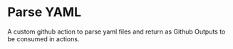 
# Parse YAML

A custom github action to parse yaml files and return as Github Outputs to be consumed in actions.
